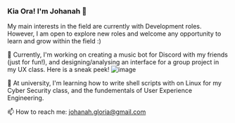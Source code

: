 ### Kia Ora! I'm Johanah 👋
My main interests in the field are currently with Development roles.
However, I am open to explore new roles and welcome any opportunity to learn and grow within the field :)

🔭 Currently, I'm working on creating a music bot for Discord with my friends (just for fun!), and designing/analysing an interface for a group project in my UX class. Here is a sneak peek!
![image](https://user-images.githubusercontent.com/87348118/169195336-e69e3c05-2b40-413f-b1c1-9494b20ffc3a.png)


🌱 At university, I'm learning how to write shell scripts with on Linux for my Cyber Security class, and the fundementals of User Experience Engineering.

📫 How to reach me: johanah.gloria@gmail.com
<!--
**johanahg/johanahg** is a ✨ _special_ ✨ repository because its `README.md` (this file) appears on your GitHub profile.

Here are some ideas to get you started:

- 🔭 I’m currently working on ...
- 🌱 I’m currently learning ...
- 👯 I’m looking to collaborate on ...
- 🤔 I’m looking for help with ...
- 💬 Ask me about ...
- 📫 How to reach me: ...
- 😄 Pronouns: ...
- ⚡ Fun fact: ...
-->
